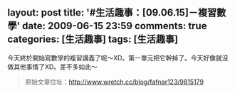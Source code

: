 layout: post
title: '#生活趣事：[09.06.15]－複習數學'
date: 2009-06-15 23:59
comments: true
categories: [生活趣事]
tags: [生活趣事]
---
今天終於開始寫數學的複習講義了呢～XD。第一單元把它幹掉了。今天好像就沒做其他事情了XD。差不多如此～

> 原始文章位址：http://www.wretch.cc/blog/fafnar123/9815179